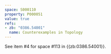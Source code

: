 ```yaml
---
space: S000110
property: P000051
value: true
refs:
- zb: "0386.54001"
  name: Counterexamples in Topology
---
```


See item #4 for space #113 in {{zb:0386.54001}}.
